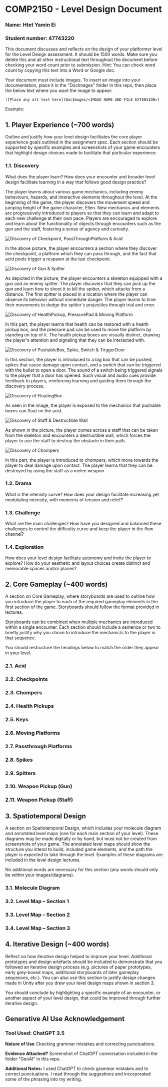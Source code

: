 # COMP2150  - Level Design Document
### Name: Htet Yamin Ei
### Student number: 47743220

This document discusses and reflects on the design of your platformer level for the Level Design assessment. It should be 1500 words. Make sure you delete this and all other instructional text throughout the document before checking your word count prior to submission. Hint: You can check word count by copying this text into a Word or Google doc.

Your document must include images. To insert an image into your documentation, place it in the "DocImages" folder in this repo, then place the below text where you want the image to appear:

```
![Place any alt text here](DocImages/<IMAGE NAME AND FILE EXTENSION>)
```

Example:



## 1. Player Experience (~700 words)
Outline and justify how your level design facilitates the core player experience goals outlined in the assignment spec. Each section should be supported by specific examples and screenshots of your game encounters that highlight design choices made to facilitate that particular experience.

### 1.1. Discovery
What does the player learn? How does your encounter and broader level design facilitate learning in a way that follows good design practice?

The player learns about various game mechanics, including enemy behaviours, hazards, and interactive elements throughout the level. At the beginning of the game, the player discovers the movement speed and jumping height of the game character, Ellen. New mechanics and elements are progressively introduced to players so that they can learn and adapt to each new challenge at their own pace. Players are encouraged to explore and learn about the functionality of objects through encounters such as the gun and the staff, fostering a sense of agency and curiosity.

![Discovery of Checkpoint, PassThroughPlatform & Acid](DocImages/image1.png)

In the above picture, the player encounters a section where they discover the checkpoint, a platform which they can pass through, and the fact that acid pools trigger a respawn at the last checkpoint. 

![Discovery of Gun & Spitter](DocImages/image2.png)

As depicted in the picture, the player encounters a skeleton equipped with a gun and an enemy spitter. The player discovers that they can pick up the gun and learn how to shoot it to kill the spitter, which attacks from a distance. The first spitter is placed in a location where the player can observe its behavior without immediate danger. The player learns to time their movements to dodge the spitter's projectiles through trial and error.

![Discovery of HealthPickup, PressurePad & Moving Platform](DocImages/image3.png)

In this part, the player learns that health can be restored with a health pickup box, and the pressure pad can be used to move the platform by standing on top of it. The health pickup boxes are visually distinct, drawing the player's attention and signaling that they can be interacted with.

![Discovery of PushableBox, Spike, Switch & TriggerDoor](DocImages/image4.png)

In this section, the player is introduced to a big box that can be pushed, spikes that cause damage upon contact, and a switch that can be triggered with the bullet to open a door. The sound of a switch being triggered signals to the player that a door has opened. Such visual and audio cues provide feedback to players, reinforcing learning and guiding them through the discovery process.

![Discovery of FloatingBox](DocImages/image5.png)

As seen in the image, the player is exposed to the mechanics that pushable boxes can float on the acid.

![Discovery of Staff & Destructible Wall](DocImages/image6.png)

As shown in the picture, the player comes across a staff that can be taken from the skeleton and encounters a destructible wall, which forces the player to use the staff to destroy the obstacle in their path.

![Discovery of Chompers](DocImages/image7.png)

In this part, the player is introduced to chompers, which move towards the player to deal damage upon contact. The player learns that they can be destroyed by using the staff as a melee weapon.

### 1.2. Drama
What is the intensity curve? How does your design facilitate increasing yet modulating intensity, with moments of tension and relief? 



### 1.3. Challenge
What are the main challenges? How have you designed and balanced these challenges to control the difficulty curve and keep the player in the flow channel?

### 1.4. Exploration
How does your level design facilitate autonomy and invite the player to explore? How do your aesthetic and layout choices create distinct and memorable spaces and/or places?

## 2. Core Gameplay (~400 words)
A section on Core Gameplay, where storyboards are used to outline how you introduce the player to each of the required gameplay elements in the first section of the game. Storyboards should follow the format provided in lectures.

Storyboards can be combined when multiple mechanics are introduced within a single encounter. Each section should include a sentence or two to briefly justify why you chose to introduce the mechanic/s to the player in that sequence.

You should restructure the headings below to match the order they appear in your level.

### 2.1. Acid

### 2.2. Checkpoints

### 2.3. Chompers

### 2.4. Health Pickups

### 2.5. Keys

### 2.6. Moving Platforms

### 2.7. Passthrough Platforms

### 2.8. Spikes

### 2.9. Spitters

### 2.10. Weapon Pickup (Gun)

### 2.11. Weapon Pickup (Staff)

## 3. Spatiotemporal Design
A section on Spatiotemporal Design, which includes your molecule diagram and annotated level maps (one for each main section of your level). These diagrams may be made digitally or by hand, but must not be created from screenshots of your game. The annotated level maps should show the structure you intend to build, included game elements, and the path the player is expected to take through the level. Examples of these diagrams are included in the level design lectures.

No additional words are necessary for this section (any words should only be within your images/diagrams).
 
### 3.1. Molecule Diagram

### 3.2. Level Map – Section 1

### 3.3.	Level Map – Section 2

### 3.4.	Level Map – Section 3

## 4. Iterative Design (~400 words)
Reflect on how iterative design helped to improve your level. Additional prototypes and design artefacts should be included to demonstrate that you followed an iterative design process (e.g. pictures of paper prototypes, early grey-boxed maps, additional storyboards of later gameplay sequences, etc.). You can also use this section to justify design changes made in Unity after you drew your level design maps shown in section 3. 

You should conclude by highlighting a specific example of an encounter, or another aspect of your level design, that could be improved through further iterative design.

## Generative AI Use Acknowledgement

### Tool Used: ChatGPT 3.5
**Nature of Use** Checking grammar mistakes and correcting punctuations.

**Evidence Attached?** Screenshot of ChatGPT conversation included in the folder "GenAI" in this repo.

**Additional Notes:** I used ChatGPT to check grammar mistakes and to correct punctuations. I read through the suggestions and incorporated some of the phrasing into my writing.
